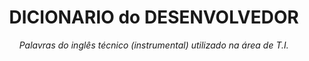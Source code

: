 <h1 align="center">DICIONARIO do DESENVOLVEDOR</h1>
<p align="center"><i>Palavras do inglês técnico (instrumental) utilizado na área de T.I.</i></p>
